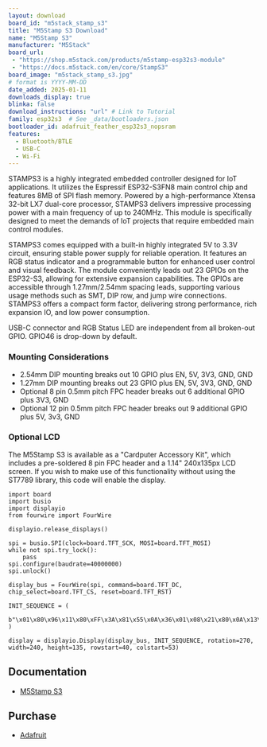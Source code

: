 ```yaml
---
layout: download
board_id: "m5stack_stamp_s3"
title: "M5Stamp S3 Download"
name: "M5Stamp S3"
manufacturer: "M5Stack"
board_url:
 - "https://shop.m5stack.com/products/m5stamp-esp32s3-module"
 - "https://docs.m5stack.com/en/core/StampS3"
board_image: "m5stack_stamp_s3.jpg"
# format is YYYY-MM-DD
date_added: 2025-01-11
downloads_display: true
blinka: false
download_instructions: "url" # Link to Tutorial
family: esp32s3  # See _data/bootloaders.json
bootloader_id: adafruit_feather_esp32s3_nopsram
features:
  - Bluetooth/BTLE
  - USB-C
  - Wi-Fi
---
```


STAMPS3 is a highly integrated embedded controller designed for IoT applications. It utilizes the Espressif ESP32-S3FN8 main control chip and features 8MB of SPI flash memory. Powered by a high-performance Xtensa 32-bit LX7 dual-core processor, STAMPS3 delivers impressive processing power with a main frequency of up to 240MHz. This module is specifically designed to meet the demands of IoT projects that require embedded main control modules.

STAMPS3 comes equipped with a built-in highly integrated 5V to 3.3V circuit, ensuring stable power supply for reliable operation. It features an RGB status indicator and a programmable button for enhanced user control and visual feedback. The module conveniently leads out 23 GPIOs on the ESP32-S3, allowing for extensive expansion capabilities. The GPIOs are accessible through 1.27mm/2.54mm spacing leads, supporting various usage methods such as SMT, DIP row, and jump wire connections. STAMPS3 offers a compact form factor, delivering strong performance, rich expansion IO, and low power consumption.

USB-C connector and RGB Status LED are independent from all broken-out GPIO. GPIO46 is drop-down by default.

### Mounting Considerations
- 2.54mm DIP mounting breaks out 10 GPIO plus EN, 5V, 3V3, GND, GND
- 1.27mm DIP mounting breaks out 23 GPIO plus EN, 5V, 3V3, GND, GND
- Optional 8 pin 0.5mm pitch FPC header breaks out 6 additional GPIO plus 3V3, GND
- Optional 12 pin 0.5mm pitch FPC header breaks out 9 additional GPIO plus 5V, 3v3, GND

### Optional LCD
The M5Stamp S3 is available as a "Cardputer Accessory Kit", which includes a pre-soldered 8 pin FPC header and a 1.14" 240x135px LCD screen. If you wish to make use of this functionality without using the ST7789 library, this code will enable the display.

```
import board
import busio
import displayio
from fourwire import FourWire

displayio.release_displays()

spi = busio.SPI(clock=board.TFT_SCK, MOSI=board.TFT_MOSI)
while not spi.try_lock():
    pass
spi.configure(baudrate=40000000)
spi.unlock()

display_bus = FourWire(spi, command=board.TFT_DC, chip_select=board.TFT_CS, reset=board.TFT_RST)

INIT_SEQUENCE = (
    b"\x01\x80\x96\x11\x80\xFF\x3A\x81\x55\x0A\x36\x01\x08\x21\x80\x0A\x13\x80\x0A\x36\x01\xC0\x29\x80\xFF"
)

display = displayio.Display(display_bus, INIT_SEQUENCE, rotation=270, width=240, height=135, rowstart=40, colstart=53)
```

## Documentation

* [M5Stamp S3](https://docs.m5stack.com/en/core/StampS3)

## Purchase

* [Adafruit](https://www.adafruit.com/product/3857)
